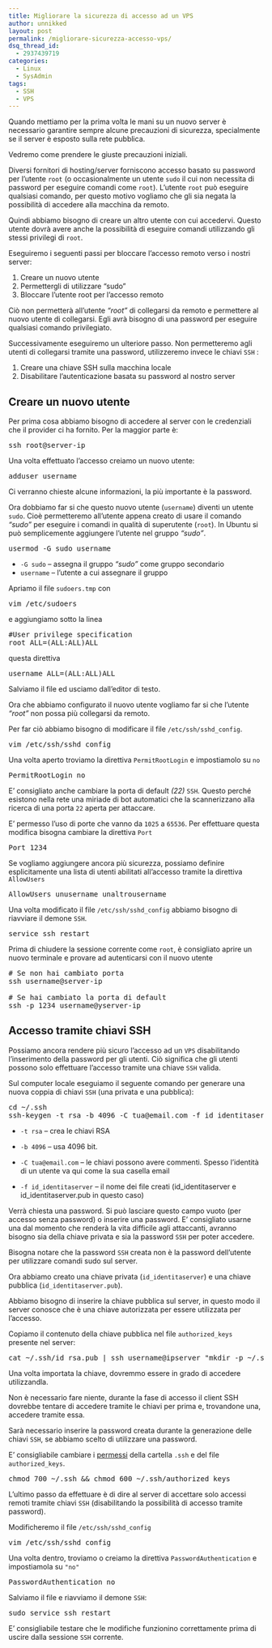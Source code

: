 ```yaml
---
title: Migliorare la sicurezza di accesso ad un VPS
author: unnikked
layout: post
permalink: /migliorare-sicurezza-accesso-vps/
dsq_thread_id:
  - 2937439719
categories:
  - Linux
  - SysAdmin
tags:
  - SSH
  - VPS
---
```

<div align="center">
  <!-- unnikked - responsive - header --><ins class="adsbygoogle" style="display:block" data-ad-client="ca-pub-3846608868139288" data-ad-slot="2778724254" data-ad-format="auto"></ins>
</div>

  


Quando mettiamo per la prima volta le mani su un nuovo server è necessario garantire sempre alcune precauzioni di sicurezza, specialmente se il server è esposto sulla rete pubblica.

Vedremo come prendere le giuste precauzioni iniziali. 

Diversi fornitori di hosting/server forniscono accesso basato su password per l&#8217;utente `root` (o occasionalmente un utente `sudo` il cui non necessita di password per eseguire comandi come `root`). L&#8217;utente `root` può eseguire qualsiasi comando, per questo motivo vogliamo che gli sia negata la possibilità di accedere alla macchina da remoto. 

Quindi abbiamo bisogno di creare un altro utente con cui accedervi. Questo utente dovrà avere anche la possibilità di eseguire comandi utilizzando gli stessi privilegi di `root`. 

Eseguiremo i seguenti passi per bloccare l&#8217;accesso remoto verso i nostri server: 

  1. Creare un nuovo utente
  2. Permettergli di utilizzare &#8220;sudo&#8221;
  3. Bloccare l&#8217;utente root per l&#8217;accesso remoto

Ciò non permetterà all&#8217;utente *&#8220;root&#8221;* di collegarsi da remoto e permettere al nuovo utente di collegarsi. Egli avrà bisogno di una password per eseguire qualsiasi comando privilegiato.

Successivamente eseguiremo un ulteriore passo. Non permetteremo agli utenti di collegarsi tramite una password, utilizzeremo invece le chiavi `SSH` : 

  1. Creare una chiave SSH sulla macchina locale
  2. Disabilitare l&#8217;autenticazione basata su password al nostro server

<!--nextpage-->

## Creare un nuovo utente</h3> 

Per prima cosa abbiamo bisogno di accedere al server con le credenziali che il provider ci ha fornito. Per la maggior parte è:

<pre class="lang:sh decode:true " >ssh root@server-ip</pre>

Una volta effettuato l&#8217;accesso creiamo un nuovo utente:

<pre class="lang:default decode:true " >adduser username</pre>

Ci verranno chieste alcune informazioni, la più importante è la password.

Ora dobbiamo far si che questo nuovo utente (`username`) diventi un utente `sudo`. Cioè permetteremo all&#8217;utente appena creato di usare il comando *&#8220;sudo&#8221;* per eseguire i comandi in qualità di superutente (`root`). In Ubuntu si può semplicemente aggiungere l&#8217;utente nel gruppo *&#8220;sudo&#8221;*. 

<pre class="lang:sh decode:true " >usermod -G sudo username</pre>

  * `-G sudo` &#8211; assegna il gruppo *&#8220;sudo&#8221;* come gruppo secondario
  * `username` &#8211; l&#8217;utente a cui assegnare il gruppo

Apriamo il file `sudoers.tmp` con

<pre class="lang:sh decode:true " >vim /etc/sudoers</pre>

e aggiungiamo sotto la linea

<pre class="lang:sh decode:true " >#User privilege specification 
root ALL=(ALL:ALL)ALL
</pre>

questa direttiva

<pre class="lang:sh decode:true " >username ALL=(ALL:ALL)ALL</pre>

Salviamo il file ed usciamo dall&#8217;editor di testo.

Ora che abbiamo configurato il nuovo utente vogliamo far si che l&#8217;utente *&#8220;root&#8221;* non possa più collegarsi da remoto.

Per far ciò abbiamo bisogno di modificare il file `/etc/ssh/sshd_config`.

<pre class="lang:sh decode:true " >vim /etc/ssh/sshd_config</pre>

Una volta aperto troviamo la direttiva `PermitRootLogin` e impostiamolo su `no`

<pre class="lang:sh decode:true " >PermitRootLogin no</pre>

E&#8217; consigliato anche cambiare la porta di default *(22)* `SSH`. Questo perché esistono nella rete una miriade di bot automatici che la scannerizzano alla ricerca di una porta `22` aperta per attaccare. 

E&#8217; permesso l&#8217;uso di porte che vanno da `1025` a `65536`. Per effettuare questa modifica bisogna cambiare la direttiva `Port`

<pre class="lang:sh decode:true " >Port 1234</pre>

Se vogliamo aggiungere ancora più sicurezza, possiamo definire esplicitamente una lista di utenti abilitati all&#8217;accesso tramite la direttiva `AllowUsers`

<pre class="lang:sh decode:true " >AllowUsers unusername unaltrousername</pre>

Una volta modificato il file `/etc/ssh/sshd_config` abbiamo bisogno di riavviare il demone `SSH`.

<pre class="lang:sh decode:true " >service ssh restart</pre>

Prima di chiudere la sessione corrente come `root`, è consigliato aprire un nuovo terminale e provare ad autenticarsi con il nuovo utente

<pre class="lang:sh decode:true " ># Se non hai cambiato porta
ssh username@server-ip

# Se hai cambiato la porta di default
ssh -p 1234 username@yserver-ip</pre>

<!--nextpage-->

## Accesso tramite chiavi SSH

Possiamo ancora rendere più sicuro l&#8217;accesso ad un `VPS` disabilitando l&#8217;inserimento della password per gli utenti. Ciò significa che gli utenti possono solo effettuare l&#8217;accesso tramite una chiave `SSH` valida. 

Sul computer locale eseguiamo il seguente comando per generare una nuova coppia di chiavi `SSH` (una privata e una pubblica):

<pre class="lang:sh decode:true " >cd ~/.ssh
ssh-keygen -t rsa -b 4096 -C tua@email.com -f id_identitaserver</pre>

  * `-t rsa` &#8211; crea le chiavi RSA
  * `-b 4096` &#8211; usa 4096 bit.
  * `-C tua@email.com` &#8211; le chiavi possono avere commenti. Spesso l&#8217;identità di un utente va qui come la sua casella email
  * `-f id_identitaserver` &#8211; il nome dei file creati (id\_identitaserver e id\_identitaserver.pub in questo caso) </ul> 
    Verrà chiesta una password. Si può lasciare questo campo vuoto (per accesso senza password) o inserire una password. E&#8217; consigliato usarne una dal momento che renderà la vita difficile agli attaccanti, avranno bisogno sia della chiave privata e sia la password `SSH` per poter accedere. 
    
    Bisogna notare che la password `SSH` creata non è la password dell&#8217;utente per utilizzare comandi sudo sul server.
    
    Ora abbiamo creato una chiave privata (`id_identitaserver`) e una chiave pubblica (`id_identitaserver.pub`). 
    
    Abbiamo bisogno di inserire la chiave pubblica sul server, in questo modo il server conosce che è una chiave autorizzata per essere utilizzata per l&#8217;accesso. 
    
    Copiamo il contenuto della chiave pubblica nel file `authorized_keys` presente nel server:
    
    <pre class="lang:sh decode:true " >cat ~/.ssh/id_rsa.pub | ssh username@ipserver "mkdir -p ~/.ssh && cat &gt;&gt; ~/.ssh/authorized_keys"</pre>
    
    Una volta importata la chiave, dovremmo essere in grado di accedere utilizzandla. 
    
    Non è necessario fare niente, durante la fase di accesso il client SSH dovrebbe tentare di accedere tramite le chiavi per prima e, trovandone una, accedere tramite essa.
    
    Sarà necessario inserire la password creata durante la generazione delle chiavi `SSH`, se abbiamo scelto di utilizzare una password. 
    
    E&#8217; consigliabile cambiare i <a href="permessi-file-chmod" title="Come impostare i permessi ai file con “chmod”" target="_blank">permessi</a> della cartella `.ssh` e del file `authorized_keys`.
    
    <pre class="lang:sh decode:true " >chmod 700 ~/.ssh && chmod 600 ~/.ssh/authorized_keys</pre>
    
    L&#8217;ultimo passo da effettuare è di dire al server di accettare solo accessi remoti tramite chiavi `SSH` (disabilitando la possibilità di accesso tramite password). 
    
    Modificheremo il file `/etc/ssh/sshd_config`
    
    <pre class="lang:sh decode:true " >vim /etc/ssh/sshd_config</pre>
    
    Una volta dentro, troviamo o creiamo la direttiva `PasswordAuthentication` e impostiamola su `"no"`
    
    <pre class="lang:sh decode:true " >PasswordAuthentication no</pre>
    
    Salviamo il file e riavviamo il demone `SSH`: 
    
    <pre class="lang:sh decode:true " >sudo service ssh restart</pre>
    
    E&#8217; consigliabile testare che le modifiche funzionino correttamente prima di uscire dalla sessione `SSH` corrente. 
    
      
    <div align="center">
      <!-- unnikked - responsive - footer --><ins class="adsbygoogle" style="display:block" data-ad-client="ca-pub-3846608868139288" data-ad-slot="4255457452" data-ad-format="auto"></ins>
    </div>